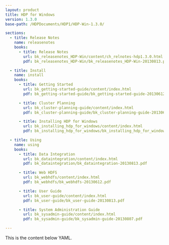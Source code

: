 ```yaml
---
layout: product
title: HDP for Windows
version: 1.3.0
base-path: /HDPDocuments/HDP1/HDP-Win-1.3.0/

sections:
  - title: Release Notes
    name: releasenotes
    books:
      - title: Release Notes
        url: bk_releasenotes_HDP-Win/content/ch_relnotes-hdp1.3.0.html
        pdf: bk_releasenotes_HDP-Win/bk_releasenotes_HDP-Win-20130813.pdf

  - title: Install
    name: install
    books:
      - title: Getting Started
        url: bk_getting-started-guide/content/index.html
        pdf: bk_getting-started-guide/bk_getting-started-guide-20130612.pdf

      - title: Cluster Planning
        url: bk_cluster-planning-guide/content/index.html
        pdf: bk_cluster-planning-guide/bk_cluster-planning-guide-20130612.pdf

      - title: Installing HDP for Windows
        url: bk_installing_hdp_for_windows/content/index.html
        pdf: bk_installing_hdp_for_windows/bk_installing_hdp_for_windows-20130612.pdf

  - title: Using
    name: using
    books:
      - title: Data Integration
        url: bk_dataintegration/content/index.html
        pdf: bk_dataintegration/bk_dataintegration-20130813.pdf

      - title: Web HDFS
        url: bk_webhdfs/content/index.html
        pdf: bk_webhdfs/bk_webhdfs-20130612.pdf

      - title: User Guide
        url: bk_user-guide/content/index.html
        pdf: bk_user-guide/bk_user-guide-20130813.pdf

      - title: System Administration Guide
        url: bk_sysadmin-guide/content/index.html
        pdf: bk_sysadmin-guide/bk_sysadmin-guide-20130807.pdf

---
```


This is the content below YAML.
